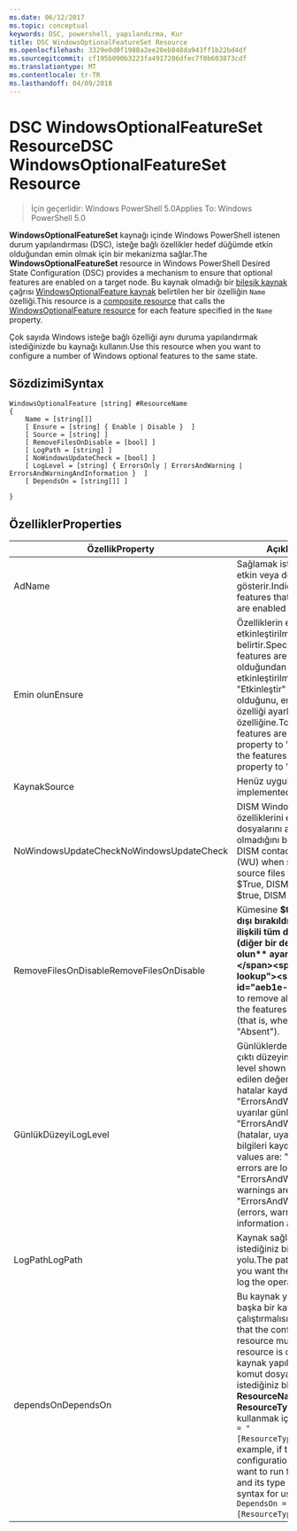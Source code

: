```yaml
---
ms.date: 06/12/2017
ms.topic: conceptual
keywords: DSC, powershell, yapılandırma, Kur
title: DSC WindowsOptionalFeatureSet Resource
ms.openlocfilehash: 3329e0d0f1988a2ee20eb848da943ff1b22bd4df
ms.sourcegitcommit: cf195b090b3223fa4917206dfec7f0b603873cdf
ms.translationtype: MT
ms.contentlocale: tr-TR
ms.lasthandoff: 04/09/2018
---
```

# <a name="dsc-windowsoptionalfeatureset-resource"></a><span data-ttu-id="aeb1e-103">DSC WindowsOptionalFeatureSet Resource</span><span class="sxs-lookup"><span data-stu-id="aeb1e-103">DSC WindowsOptionalFeatureSet Resource</span></span>

> <span data-ttu-id="aeb1e-104">İçin geçerlidir: Windows PowerShell 5.0</span><span class="sxs-lookup"><span data-stu-id="aeb1e-104">Applies To: Windows PowerShell 5.0</span></span>

<span data-ttu-id="aeb1e-105">**WindowsOptionalFeatureSet** kaynağı içinde Windows PowerShell istenen durum yapılandırması (DSC), isteğe bağlı özellikler hedef düğümde etkin olduğundan emin olmak için bir mekanizma sağlar.</span><span class="sxs-lookup"><span data-stu-id="aeb1e-105">The **WindowsOptionalFeatureSet** resource in Windows PowerShell Desired State Configuration (DSC) provides a mechanism to ensure that optional features are enabled on a target node.</span></span>
<span data-ttu-id="aeb1e-106">Bu kaynak olmadığı bir [bileşik kaynak](authoringResourceComposite.md) çağrısı [WindowsOptionalFeature kaynak](windowsOptionalFeatureResource.md) belirtilen her bir özelliğin `Name` özelliği.</span><span class="sxs-lookup"><span data-stu-id="aeb1e-106">This resource is a [composite resource](authoringResourceComposite.md) that calls the [WindowsOptionalFeature resource](windowsOptionalFeatureResource.md) for each feature specified in the `Name` property.</span></span>

<span data-ttu-id="aeb1e-107">Çok sayıda Windows isteğe bağlı özelliği aynı duruma yapılandırmak istediğinizde bu kaynağı kullanın.</span><span class="sxs-lookup"><span data-stu-id="aeb1e-107">Use this resource when you want to configure a number of Windows optional features to the same state.</span></span>

## <a name="syntax"></a><span data-ttu-id="aeb1e-108">Sözdizimi</span><span class="sxs-lookup"><span data-stu-id="aeb1e-108">Syntax</span></span>

```
WindowsOptionalFeature [string] #ResourceName
{
    Name = [string[]]
    [ Ensure = [string] { Enable | Disable }  ]
    [ Source = [string] ]
    [ RemoveFilesOnDisable = [bool] ]
    [ LogPath = [string] ]
    [ NoWindowsUpdateCheck = [bool] ]
    [ LogLevel = [string] { ErrorsOnly | ErrorsAndWarning | ErrorsAndWarningAndInformation }  ]
    [ DependsOn = [string[]] ]

}
```

## <a name="properties"></a><span data-ttu-id="aeb1e-109">Özellikler</span><span class="sxs-lookup"><span data-stu-id="aeb1e-109">Properties</span></span>

|  <span data-ttu-id="aeb1e-110">Özellik</span><span class="sxs-lookup"><span data-stu-id="aeb1e-110">Property</span></span>  |  <span data-ttu-id="aeb1e-111">Açıklama</span><span class="sxs-lookup"><span data-stu-id="aeb1e-111">Description</span></span>   |
|---|---|
| <span data-ttu-id="aeb1e-112">Ad</span><span class="sxs-lookup"><span data-stu-id="aeb1e-112">Name</span></span>| <span data-ttu-id="aeb1e-113">Sağlamak istediğiniz özellikleri adını etkin veya devre dışı gösterir.</span><span class="sxs-lookup"><span data-stu-id="aeb1e-113">Indicates the name of the features that you want to ensure are enabled or disabled.</span></span>|
| <span data-ttu-id="aeb1e-114">Emin olun</span><span class="sxs-lookup"><span data-stu-id="aeb1e-114">Ensure</span></span>| <span data-ttu-id="aeb1e-115">Özelliklerin etkinleştirilip etkinleştirilmeyeceğini belirtir.</span><span class="sxs-lookup"><span data-stu-id="aeb1e-115">Specifies whether the features are enabled.</span></span> <span data-ttu-id="aeb1e-116">Özellikleri olduğundan emin olmak için etkinleştirilmişse, ayarlanmış "Etkinleştir" özellikleri devre dışı olduğunu, emin olmak için bu özelliği ayarlayın "Devre dışı bırak" özelliğine.</span><span class="sxs-lookup"><span data-stu-id="aeb1e-116">To ensure that the features are enabled, set this property to "Enable" To ensure that the features are disabled, set the property to "Disable".</span></span>|
| <span data-ttu-id="aeb1e-117">Kaynak</span><span class="sxs-lookup"><span data-stu-id="aeb1e-117">Source</span></span>| <span data-ttu-id="aeb1e-118">Henüz uygulanmadı.</span><span class="sxs-lookup"><span data-stu-id="aeb1e-118">Not implemented.</span></span>|
| <span data-ttu-id="aeb1e-119">NoWindowsUpdateCheck</span><span class="sxs-lookup"><span data-stu-id="aeb1e-119">NoWindowsUpdateCheck</span></span>| <span data-ttu-id="aeb1e-120">DISM Windows Update (WU) özelliklerini etkinleştirmek kaynak dosyalarını ararken kişiler olup olmadığını belirtir.</span><span class="sxs-lookup"><span data-stu-id="aeb1e-120">Specifies whether DISM contacts Windows Update (WU) when searching for the source files to enable features.</span></span> <span data-ttu-id="aeb1e-121">$True, DISM WU başvurun değil.</span><span class="sxs-lookup"><span data-stu-id="aeb1e-121">If $true, DISM does not contact WU.</span></span>|
| <span data-ttu-id="aeb1e-122">RemoveFilesOnDisable</span><span class="sxs-lookup"><span data-stu-id="aeb1e-122">RemoveFilesOnDisable</span></span>| <span data-ttu-id="aeb1e-123">Kümesine **$true** bunlar devre dışı bırakıldığında özelliklerle ilişkili tüm dosyaları kaldırmak için (diğer bir deyişle, zaman **emin olun** ayarlanır "Yok" için).</span><span class="sxs-lookup"><span data-stu-id="aeb1e-123">Set to **$true** to remove all files associated with the features when they are disabled (that is, when **Ensure** is set to "Absent").</span></span>|
| <span data-ttu-id="aeb1e-124">GünlükDüzeyi</span><span class="sxs-lookup"><span data-stu-id="aeb1e-124">LogLevel</span></span>| <span data-ttu-id="aeb1e-125">Günlüklerde gösterilen maksimum çıktı düzeyini.</span><span class="sxs-lookup"><span data-stu-id="aeb1e-125">The maximum output level shown in the logs.</span></span> <span data-ttu-id="aeb1e-126">Kabul edilen değerler şunlardır: "(yalnızca hatalar kaydedilir) ErrorsOnly", "ErrorsAndWarning" (hatalar ve uyarılar günlüğe kaydedilir) ve "ErrorsAndWarningAndInformation" (hatalar, uyarılar ve hata ayıklama bilgileri kaydedilir).</span><span class="sxs-lookup"><span data-stu-id="aeb1e-126">The accepted values are: "ErrorsOnly" (only errors are logged), "ErrorsAndWarning" (errors and warnings are logged), and "ErrorsAndWarningAndInformation" (errors, warnings, and debug information are logged).</span></span>|
| <span data-ttu-id="aeb1e-127">LogPath</span><span class="sxs-lookup"><span data-stu-id="aeb1e-127">LogPath</span></span>| <span data-ttu-id="aeb1e-128">Kaynak sağlayıcısı işlemi oturum istediğiniz bir günlük dosyası yolu.</span><span class="sxs-lookup"><span data-stu-id="aeb1e-128">The path to a log file where you want the resource provider to log the operation.</span></span>|
| <span data-ttu-id="aeb1e-129">dependsOn</span><span class="sxs-lookup"><span data-stu-id="aeb1e-129">DependsOn</span></span>| <span data-ttu-id="aeb1e-130">Bu kaynak yapılandırılmadan önce başka bir kaynak yapılandırmasını çalıştırmalısınız belirtir.</span><span class="sxs-lookup"><span data-stu-id="aeb1e-130">Specifies that the configuration of another resource must run before this resource is configured.</span></span> <span data-ttu-id="aeb1e-131">Örneğin, kaynak yapılandırması Kimliğini komut dosyası çalıştırmak istediğiniz bloğu ilk ise __ResourceName__ ve türünü __ResourceType__, bu özelliği kullanmak için sözdizimi `DependsOn = "[ResourceType]ResourceName"`.</span><span class="sxs-lookup"><span data-stu-id="aeb1e-131">For example, if the ID of the resource configuration script block that you want to run first is __ResourceName__ and its type is __ResourceType__, the syntax for using this property is `DependsOn = "[ResourceType]ResourceName"`.</span></span>|
